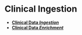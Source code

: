 # Clinical Ingestion

- [**Clinical Data _Ingestion_**](..ingest/README.md)
- [**Clinical Data _Enrichment_**](..enrich/README.md)
